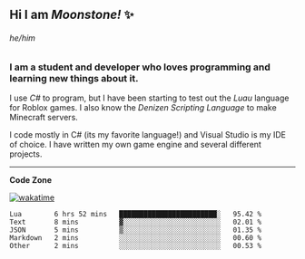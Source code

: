 
<!--
**MoonstoneStudios/MoonstoneStudios** is a ✨ _special_ ✨ repository because its `README.md` (this file) appears on your GitHub profile.

Here are some ideas to get you started:

- 🔭 I’m currently working on ...
- 🌱 I’m currently learning ...
- 👯 I’m looking to collaborate on ...
- 🤔 I’m looking for help with ...
- 💬 Ask me about ...
- 📫 How to reach me: ...
- 😄 Pronouns: ...
- ⚡ Fun fact: ...
-->

## Hi I am _Moonstone!_  ✨
###### he/him
### I am a student and developer who loves programming and learning new things about it.

I use _C#_ to program, but I have been starting to test out the _Luau_ language for Roblox games.
I also know the _Denizen Scripting Language_ to make Minecraft servers.

I code mostly in C# (its my favorite language!) and Visual Studio is my IDE of choice. I have written my own game engine and several different projects.

---

**Code Zone**


[![wakatime](https://wakatime.com/badge/user/35c755da-7226-42ef-89f9-892c03fbcf7e.svg?style=for-the-badge)](https://wakatime.com/@35c755da-7226-42ef-89f9-892c03fbcf7e)
<!--START_SECTION:waka-->

```text
Lua        6 hrs 52 mins   ████████████████████████░   95.42 %
Text       8 mins          ▓░░░░░░░░░░░░░░░░░░░░░░░░   02.01 %
JSON       5 mins          ▒░░░░░░░░░░░░░░░░░░░░░░░░   01.35 %
Markdown   2 mins          ░░░░░░░░░░░░░░░░░░░░░░░░░   00.60 %
Other      2 mins          ░░░░░░░░░░░░░░░░░░░░░░░░░   00.53 %
```

<!--END_SECTION:waka-->
